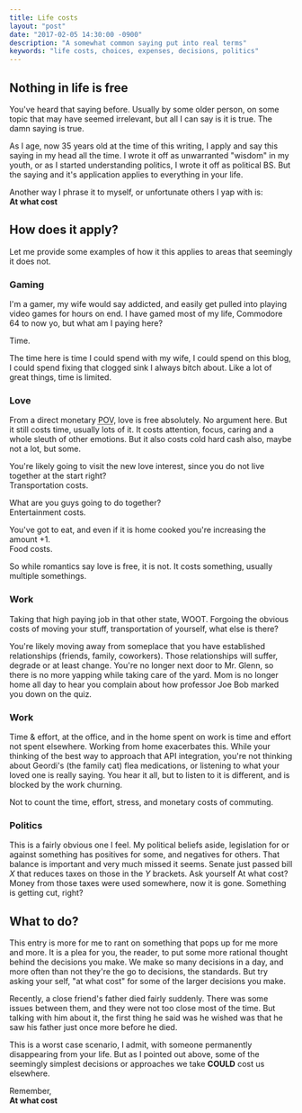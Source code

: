 ```yaml
---
title: Life costs
layout: "post"
date: "2017-02-05 14:30:00 -0900"
description: "A somewhat common saying put into real terms"
keywords: "life costs, choices, expenses, decisions, politics"
---
```


## Nothing in life is free
You've heard that saying before. Usually by some older person, on some topic
that may have seemed irrelevant, but all I can say is it is true. The damn saying is true.

As I age, now 35 years old at the time of this writing, I apply and say this
saying in my head all the time. I wrote it off as unwarranted "wisdom" in my
youth, or as I started understanding politics, I wrote it off as political BS.
But the saying and it's application applies to everything in your life.

Another way I phrase it to myself, or unfortunate others I yap with is:  
**At what cost**

<!--excerpt-->

## How does it apply?
Let me provide some examples of how it this applies to areas that seemingly it
does not.

### Gaming  
I'm a gamer, my wife would say addicted, and easily get pulled into playing
video games for hours on end. I have gamed most of my life, Commodore 64 to now yo, but what am I paying here?  

Time.  

The time here is time I could spend with my wife, I could spend on this blog, I could spend fixing that clogged sink I always bitch about. Like a lot of great things, time is limited.

### Love  
From a direct monetary <abbr title="Point of View">POV</abbr>, love is free absolutely. No argument here. But it still costs time, usually lots of it. It costs attention, focus, caring and a whole sleuth of other emotions.
But it also costs cold hard cash also, maybe not a lot, but some.

You're likely going to visit the new love interest, since you do not live together at the start right?  
Transportation costs.  

What are you guys going to do together?  
Entertainment costs.

You've got to eat, and even if it is home cooked you're increasing the amount +1.  
Food costs.

So while romantics say love is free, it is not. It costs something, usually multiple somethings.

### Work
Taking that high paying job in that other state, WOOT. Forgoing the obvious costs of moving your stuff, transportation of yourself, what else is there?  

You're likely moving away from someplace that you have established relationships (friends, family, coworkers). Those relationships will suffer, degrade or at least change. You're no longer next door to Mr. Glenn, so there is no more yapping while taking care of the yard. Mom is no longer home all day to hear you complain about how professor Joe Bob marked you down on the quiz.

### Work  
Time & effort, at the office, and in the home spent on work is time and effort not spent elsewhere. Working from home exacerbates this. While your thinking of the best way to approach that API integration, you're not thinking about Geordi's (the family cat) flea medications, or listening to what your loved one is really saying. You hear it all, but to listen to it is different, and is blocked by the work churning.

Not to count the time, effort, stress, and monetary costs of commuting.

### Politics  
This is a fairly obvious one I feel. My political beliefs aside, legislation for or against something has positives for some, and negatives for others. That balance is important and very much missed it seems. Senate just passed bill *X* that reduces taxes on those in the *Y* brackets. Ask yourself At what cost? Money from those taxes were used somewhere, now it is gone. Something is getting cut, right?

## What to do?
This entry is more for me to rant on something that pops up for me more and more. It is a plea for you, the reader, to put some more rational thought behind the decisions you make. We make so many decisions in a day, and more often than not they're the go to decisions, the standards. But try asking your self, "at what cost" for some of the larger decisions you make.

Recently, a close friend's father died fairly suddenly. There was some issues between them, and they were not too close most of the time. But talking with him about it, the first thing he said was he wished was that he saw his father just once more before he died.

This is a worst case scenario, I admit, with someone permanently disappearing from your life. But as I pointed out above, some of the seemingly simplest decisions or approaches we take **COULD** cost us elsewhere.

Remember,  
**At what cost**
